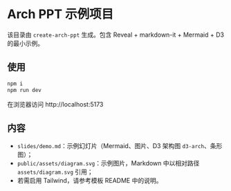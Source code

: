 # Arch PPT 示例项目

该目录由 `create-arch-ppt` 生成。包含 Reveal + markdown-it + Mermaid + D3 的最小示例。

## 使用
```bash
npm i
npm run dev
```
在浏览器访问 http://localhost:5173

## 内容
- `slides/demo.md`：示例幻灯片（Mermaid、图片、D3 架构图 `d3-arch`、条形图）；
- `public/assets/diagram.svg`：示例图片，Markdown 中以相对路径 `assets/diagram.svg` 引用；
- 若需启用 Tailwind，请参考模板 README 中的说明。
